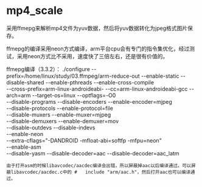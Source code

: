 # mp4_scale
采用ffmepg来解析mp4文件为yuv数据，然后将yuv数据转化为jpeg格式图片保存。

ffmepg的编译采用neon方式编译，arm平台cpu会有专门的指令集优化，经过测试，采用neon方式比不采用，速度快了三倍左右，还是很有价值的。

ffmepg编译（3.3.2）：
	./configure --prefix=/home/linux/study/03.ffmpeg/arm-reduce-out --enable-static --disable-shared --enable-pthreads --enable-cross-compile \
	--cross-prefix=arm-linux-androideabi- --cc=arm-linux-androideabi-gcc --arch=arm  --target-os=linux --optflags=-O0 \
	--disable-programs --disable-encoders --enable-encoder=mjpeg \
	--disable-protocols --enable-protocol=file  \
	--disable-muxers --enable-muxer=mjpeg \
	--disable-demuxers --enable-demuxer=mov \
	--disable-outdevs --disable-indevs \
	--enable-neon \
	--extra-cflags="-DANDROID -mfloat-abi=softfp -mfpu=neon" \
	--enable-asm \
	--disable-yasm --disable-decoder=aac --disable-decoder=aac_latm

	由于打开asm的时候libavcodec/aacdec编译会出错，所以屏蔽掉aac以后编译通过。可以屏蔽libavcodec/aacdec.c中的 #   include "arm/aac.h"，然后打开aac也可以编译通过。
